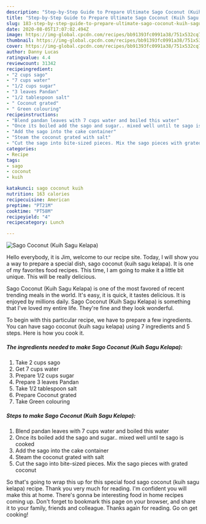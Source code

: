 ```yaml
---
description: "Step-by-Step Guide to Prepare Ultimate Sago Coconut (Kuih Sagu Kelapa)"
title: "Step-by-Step Guide to Prepare Ultimate Sago Coconut (Kuih Sagu Kelapa)"
slug: 183-step-by-step-guide-to-prepare-ultimate-sago-coconut-kuih-sagu-kelapa
date: 2020-08-05T17:07:02.494Z
image: https://img-global.cpcdn.com/recipes/bb91393fc0991a38/751x532cq70/sago-coconut-kuih-sagu-kelapa-recipe-main-photo.jpg
thumbnail: https://img-global.cpcdn.com/recipes/bb91393fc0991a38/751x532cq70/sago-coconut-kuih-sagu-kelapa-recipe-main-photo.jpg
cover: https://img-global.cpcdn.com/recipes/bb91393fc0991a38/751x532cq70/sago-coconut-kuih-sagu-kelapa-recipe-main-photo.jpg
author: Danny Lucas
ratingvalue: 4.4
reviewcount: 31342
recipeingredient:
- "2 cups sago"
- "7 cups water"
- "1/2 cups sugar"
- "3 leaves Pandan"
- "1/2 tablespoon salt"
- " Coconut grated"
- " Green colouring"
recipeinstructions:
- "Blend pandan leaves with 7 cups water and boiled this water"
- "Once its boiled add the sago and sugar.. mixed well until te sago is cooked"
- "Add the sago into the cake container"
- "Steam the coconut grated with salt"
- "Cut the sago into bite-sized pieces. Mix the sago pieces with grated coconut"
categories:
- Recipe
tags:
- sago
- coconut
- kuih

katakunci: sago coconut kuih 
nutrition: 163 calories
recipecuisine: American
preptime: "PT21M"
cooktime: "PT58M"
recipeyield: "4"
recipecategory: Lunch

---
```



![Sago Coconut (Kuih Sagu Kelapa)](https://img-global.cpcdn.com/recipes/bb91393fc0991a38/751x532cq70/sago-coconut-kuih-sagu-kelapa-recipe-main-photo.jpg)

Hello everybody, it is Jim, welcome to our recipe site. Today, I will show you a way to prepare a special dish, sago coconut (kuih sagu kelapa). It is one of my favorites food recipes. This time, I am going to make it a little bit unique. This will be really delicious.

Sago Coconut (Kuih Sagu Kelapa) is one of the most favored of recent trending meals in the world. It's easy, it is quick, it tastes delicious. It is enjoyed by millions daily. Sago Coconut (Kuih Sagu Kelapa) is something that I've loved my entire life. They're fine and they look wonderful.




To begin with this particular recipe, we have to prepare a few ingredients. You can have sago coconut (kuih sagu kelapa) using 7 ingredients and 5 steps. Here is how you cook it.

<!--inarticleads1-->

##### The ingredients needed to make Sago Coconut (Kuih Sagu Kelapa):

1. Take 2 cups sago
1. Get 7 cups water
1. Prepare 1/2 cups sugar
1. Prepare 3 leaves Pandan
1. Take 1/2 tablespoon salt
1. Prepare  Coconut grated
1. Take  Green colouring




<!--inarticleads2-->

##### Steps to make Sago Coconut (Kuih Sagu Kelapa):

1. Blend pandan leaves with 7 cups water and boiled this water
1. Once its boiled add the sago and sugar.. mixed well until te sago is cooked
1. Add the sago into the cake container
1. Steam the coconut grated with salt
1. Cut the sago into bite-sized pieces. Mix the sago pieces with grated coconut




So that's going to wrap this up for this special food sago coconut (kuih sagu kelapa) recipe. Thank you very much for reading. I'm confident you will make this at home. There's gonna be interesting food in home recipes coming up. Don't forget to bookmark this page on your browser, and share it to your family, friends and colleague. Thanks again for reading. Go on get cooking!
